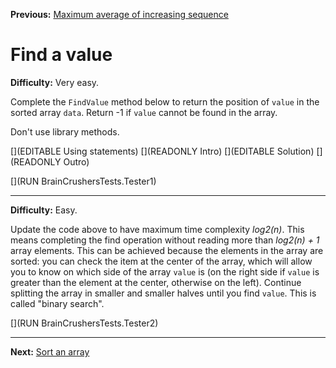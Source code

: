 ﻿**Previous:** [Maximum average of increasing sequence](arrays-maxAverageOfIncreasingSequence)

# Find a value

**Difficulty:** Very easy.

Complete the `FindValue` method below to return the position of `value` in the sorted array `data`. Return -1 if `value` cannot be found in the array.

Don't use library methods.

[](EDITABLE Using statements)
[](READONLY Intro)
[](EDITABLE Solution)
[](READONLY Outro)

[](RUN BrainCrushersTests.Tester1)

---

**Difficulty:** Easy.

Update the code above to have maximum time complexity *log2(n)*. This means completing the find operation without reading more than *log2(n) + 1* array elements. This can be achieved because the elements in the array are sorted: you can check the item at the center of the array, which will allow you to know on which side of the array `value` is (on the right side if `value` is greater than the element at the center, otherwise on the left). Continue splitting the array in smaller and smaller halves until you find `value`. This is called "binary search".

[](RUN BrainCrushersTests.Tester2)

---

**Next:** [Sort an array](arrays-sort)